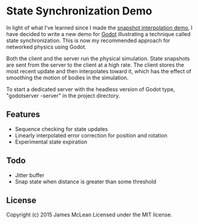 # State Synchronization Demo

In light of what I've learned since I made the [snapshot interpolation demo](https://github.com/jrimclean/godot-snapshot-interpolation-demo), I have decided to write a new demo for [Godot](http://www.godotengine.org) illustrating a technique called state synchronization. This is now my recommended approach for networked physics using Godot.

Both the client and the server run the physical simulation. State snapshots are sent from the server to the client at a high rate. The client stores the most recent update and then interpolates toward it, which has the effect of smoothing the motion of bodies in the simulation.

To start a dedicated server with the headless version of Godot type, "godotserver -server" in the project directory.

## Features
* Sequence checking for state updates
* Linearly interpolated error correction for position and rotation
* Experimental state expiration

## Todo
* Jitter buffer
* Snap state when distance is greater than some threshold

## License
Copyright (c) 2015 James McLean
Licensed under the MIT license.
